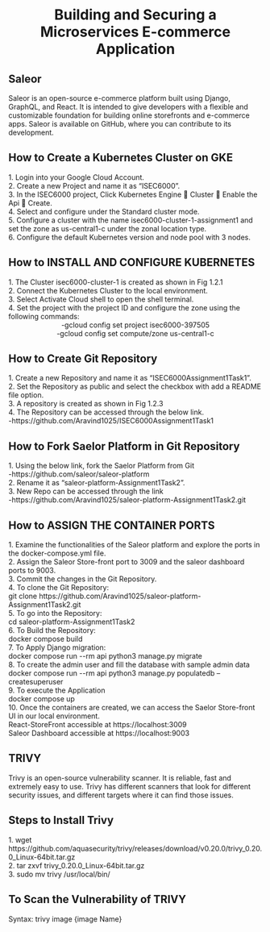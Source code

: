 <div align="center">
  <h1>Building and Securing a Microservices E-commerce Application</h1>
</div>

<div>
  <h2>Saleor</h2>
</div>
<p>Saleor is an open-source e-commerce platform built using Django, GraphQL, and React. It is intended to give developers with a flexible and customizable foundation for building online storefronts and e-commerce apps. Saleor is available on GitHub, where you can contribute to its development.</p>

<div>
  <h2>How to Create a Kubernetes Cluster on GKE</h2>
</div>

<div>1.	Login into your Google Cloud Account.</div>
<div>2.	Create a new Project and name it as “ISEC6000”.</div>
<div>3.	In the ISEC6000 project, Click Kubernetes Engine  Cluster  Enable the Api  Create.</div>
<div>4.	Select and configure under the Standard cluster mode.</div>
<div>5.	Configure a cluster with the name isec6000-cluster-1-assignment1 and set the zone as us-central1-c under the zonal location type.</div>
<div>6.	Configure the default Kubernetes version and node pool with 3 nodes.</div>

<div>
  <h2>How to INSTALL AND CONFIGURE KUBERNETES</h2>
</div>

<div>1.	The Cluster isec6000-cluster-1 is created as shown in Fig 1.2.1</div>
<div>2.	Connect the Kubernetes Cluster to the local environment.</div>
<div>3.	Select Activate Cloud shell to open the shell terminal.</div>
<div>4.	Set the project with the project ID and configure the zone using the following commands:</div>
<div align="center">-gcloud config set project isec6000-397505</div>
<div align="center">-gcloud config set compute/zone us-central1-c</div>

<div>
  <h2>How to Create Git Repository</h2>
</div>

<div>1.	Create a new Repository and name it as “ISEC6000Assignment1Task1”.</div>
<div>2.	Set the Repository as public and select the checkbox with add a README file option.</div>
<div>3. A repository is created as shown in Fig 1.2.3</div>
<div>4.	The Repository can be accessed through the below link. </div>
      <div>-https://github.com/Aravind1025/ISEC6000Assignment1Task1</div>

<div>
  <h2>How to Fork Saelor Platform in Git Repository</h2>
</div>

<div>1.	Using the below link, fork the Saelor Platform from Git</div>    
     <div>-https://github.com/saleor/saleor-platform</div>
<div>2. Rename it as “saleor-platform-Assignment1Task2”.</div>
<div>3. New Repo can be accessed through the link</div>
      <div>-https://github.com/Aravind1025/saleor-platform-Assignment1Task2.git</div>

<div>
  <h2>How to ASSIGN THE CONTAINER PORTS</h2>
</div>

<div>1. Examine the functionalities of the Saleor platform and explore the ports in the docker-compose.yml file.</div>
<div>2. Assign the Saleor Store-front port to 3009 and the saleor dashboard ports to 9003.</div>
<div>3. Commit the changes in the Git Repository.</div>
<div>4. To clone the Git Repository:</div>
      <div>git clone https://github.com/Aravind1025/saleor-platform-Assignment1Task2.git</div>
<div>5. To go into the Repository:</div>
      <div>cd saleor-platform-Assignment1Task2</div>
<div>6. To Build the Repository:</div>
      <div>docker compose build</div>
<div>7. To Apply Django migration:</div>
      <div>docker compose run --rm api python3 manage.py migrate</div>
<div>8. To create the admin user and fill the database with sample admin data</div>
      <div>docker compose run --rm api python3 manage.py populatedb –createsuperuser</div>
<div>9. To execute the Application</div>
      <div>docker compose up</div>
<div>10. Once the containers are created, we can access the Saelor Store-front UI in our local environment.</div>
      <div>React-StoreFront accessible at https://localhost:3009</div>
      <div>Saleor Dashboard accessible at https://localhost:9003</div>

<div>
  <h2>TRIVY</h2>
</div>

<div>Trivy is an open-source vulnerability scanner. It is reliable, fast and extremely easy to use. Trivy has different scanners that look for different security issues, and different targets where it can find those issues.</div>

<div>
  <h2>Steps to Install Trivy</h2>
</div>

<div>1.	wget https://github.com/aquasecurity/trivy/releases/download/v0.20.0/trivy_0.20.0_Linux-64bit.tar.gz</div>
<div>2.	tar zxvf trivy_0.20.0_Linux-64bit.tar.gz</div>
<div>3. sudo mv trivy /usr/local/bin/</div>

<div>
  <h2>To Scan the Vulnerability of TRIVY</h2>
</div>
Syntax: trivy image {image Name} 








